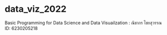 # data_viz_2022
Basic Programming for Data Science and Data Visuailzation : ณิชากร ไชยสุวรรณ ID: 6230205218
